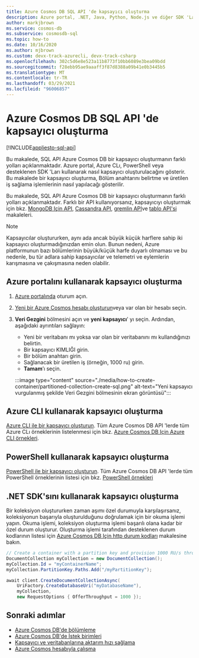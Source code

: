 ```yaml
---
title: Azure Cosmos DB SQL API 'de kapsayıcı oluşturma
description: Azure portal, .NET, Java, Python, Node.js ve diğer SDK 'Ları kullanarak Azure Cosmos DB SQL API 'de kapsayıcı oluşturmayı öğrenin.
author: markjbrown
ms.service: cosmos-db
ms.subservice: cosmosdb-sql
ms.topic: how-to
ms.date: 10/16/2020
ms.author: mjbrown
ms.custom: devx-track-azurecli, devx-track-csharp
ms.openlocfilehash: 302c5d6e8e523a11b8773f10bb6089e3bea09bdd
ms.sourcegitcommit: f28ebb95ae9aaaff3f87d8388a09b41e0b3445b5
ms.translationtype: MT
ms.contentlocale: tr-TR
ms.lasthandoff: 03/29/2021
ms.locfileid: "96006857"
---
```

# <a name="create-a-container-in-azure-cosmos-db-sql-api"></a>Azure Cosmos DB SQL API 'de kapsayıcı oluşturma
[!INCLUDE[appliesto-sql-api](includes/appliesto-sql-api.md)]

Bu makalede, SQL API Azure Cosmos DB bir kapsayıcı oluşturmanın farklı yolları açıklanmaktadır. Azure portal, Azure CLı, PowerShell veya desteklenen SDK 'Ları kullanarak nasıl kapsayıcı oluşturulacağını gösterir. Bu makalede bir kapsayıcı oluşturma, Bölüm anahtarını belirtme ve üretilen iş sağlama işlemlerinin nasıl yapılacağı gösterilir.

Bu makalede, SQL API Azure Cosmos DB bir kapsayıcı oluşturmanın farklı yolları açıklanmaktadır. Farklı bir API kullanıyorsanız, kapsayıcıyı oluşturmak için bkz. [MongoDB Için API](how-to-create-container-mongodb.md), [Cassandra API](how-to-create-container-cassandra.md), [gremlin API](how-to-create-container-gremlin.md)ve [tablo API'si](how-to-create-container-table.md) makaleleri.

> [!NOTE]
> Kapsayıcılar oluştururken, aynı ada ancak büyük küçük harflere sahip iki kapsayıcı oluşturmadığınızdan emin olun. Bunun nedeni, Azure platformunun bazı bölümlerinin büyük/küçük harfe duyarlı olmaması ve bu nedenle, bu tür adlara sahip kapsayıcılar ve telemetri ve eylemlerin karışmasına ve çakışmasına neden olabilir.

## <a name="create-a-container-using-azure-portal"></a><a id="portal-sql"></a>Azure portalını kullanarak kapsayıcı oluşturma

1. [Azure portalında](https://portal.azure.com/) oturum açın.

1. [Yeni bir Azure Cosmos hesabı oluşturun](create-sql-api-dotnet.md#create-account)veya var olan bir hesabı seçin.

1. **Veri Gezgini** bölmesini açın ve **yeni kapsayıcı**' yı seçin. Ardından, aşağıdaki ayrıntıları sağlayın:

   * Yeni bir veritabanı mı yoksa var olan bir veritabanını mı kullandığınızı belirtin.
   * Bir kapsayıcı KIMLIĞI girin.
   * Bir bölüm anahtarı girin.
   * Sağlanacak bir üretilen iş (örneğin, 1000 ru) girin.
   * **Tamam**’ı seçin.

    :::image type="content" source="./media/how-to-create-container/partitioned-collection-create-sql.png" alt-text="Yeni kapsayıcı vurgulanmış şekilde Veri Gezgini bölmesinin ekran görüntüsü":::

## <a name="create-a-container-using-azure-cli"></a><a id="cli-sql"></a>Azure CLI kullanarak kapsayıcı oluşturma

[Azure CLI ile bir kapsayıcı oluşturun](manage-with-cli.md#create-a-container). Tüm Azure Cosmos DB API 'lerde tüm Azure CLı örneklerinin listelenmesi için bkz. [Azure Cosmos DB Için Azure CLI örnekleri](cli-samples.md).

## <a name="create-a-container-using-powershell"></a>PowerShell kullanarak kapsayıcı oluşturma

[PowerShell ile bir kapsayıcı oluşturun](manage-with-powershell.md#create-container). Tüm Azure Cosmos DB API 'lerde tüm PowerShell örneklerinin listesi için bkz. [PowerShell örnekleri](powershell-samples.md)

## <a name="create-a-container-using-net-sdk"></a><a id="dotnet-sql"></a>.NET SDK'sını kullanarak kapsayıcı oluşturma

Bir koleksiyon oluştururken zaman aşımı özel durumuyla karşılaşırsanız, koleksiyonun başarıyla oluşturulduğunu doğrulamak için bir okuma işlemi yapın. Okuma işlemi, koleksiyon oluşturma işlemi başarılı olana kadar bir özel durum oluşturur. Oluşturma işlemi tarafından desteklenen durum kodlarının listesi için [Azure Cosmos DB Için http durum kodları](/rest/api/cosmos-db/http-status-codes-for-cosmosdb) makalesine bakın.

```csharp
// Create a container with a partition key and provision 1000 RU/s throughput.
DocumentCollection myCollection = new DocumentCollection();
myCollection.Id = "myContainerName";
myCollection.PartitionKey.Paths.Add("/myPartitionKey");

await client.CreateDocumentCollectionAsync(
    UriFactory.CreateDatabaseUri("myDatabaseName"),
    myCollection,
    new RequestOptions { OfferThroughput = 1000 });
```

## <a name="next-steps"></a>Sonraki adımlar

* [Azure Cosmos DB'de bölümleme](partitioning-overview.md)
* [Azure Cosmos DB'de İstek birimleri](request-units.md)
* [Kapsayıcı ve veritabanlarına aktarım hızı sağlama](set-throughput.md)
* [Azure Cosmos hesabıyla çalışma](./account-databases-containers-items.md)